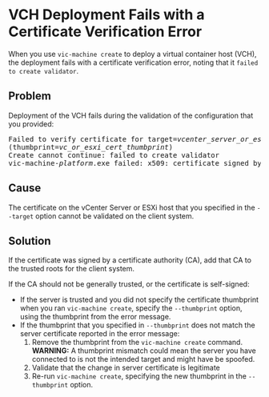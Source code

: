 # VCH Deployment Fails with a Certificate Verification Error #

When you use `vic-machine create` to deploy a virtual container host (VCH), the deployment fails with a certificate verification error, noting that it `failed to create validator`.

## Problem ##
Deployment of the VCH fails during the validation of the configuration that you provided: 

<pre>
Failed to verify certificate for target=<i>vcenter_server_or_esxi_host</i>
(thumbprint=<i>vc_or_esxi_cert_thumbprint</i>)
Create cannot continue: failed to create validator
vic-machine-<i>platform</i>.exe failed: x509: certificate signed by unknown authority
</pre>

## Cause ##
The certificate on the vCenter Server or ESXi host that you specified in the `--target` option cannot be validated on the client system.
 
## Solution ##

If the certificate was signed by a certificate authority (CA), add that CA to the trusted roots for the client system.

If the CA should not be generally trusted, or the certificate is self-signed:
*  If the server is trusted and you did not specify the certificate thumbprint when you ran `vic-machine create`, specify the `--thumbprint` option, using the thumbprint from the error message.
*  If the thumbprint that you specified in `--thumbprint` does not match the server certificate reported in the error message: 
    1.  Remove the thumbprint from the `vic-machine create` command. 
    **WARNING:** A thumbprint mismatch could mean the server you have connected to is not the intended target and might have be spoofed.
    2. Validate that the change in server certificate is legitimate
    3. Re-run `vic-machine create`, specifying the new thumbprint in the `--thumbprint` option.
